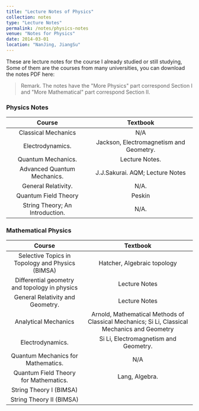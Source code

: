 ```yaml
---
title: "Lecture Notes of Physics"
collection: notes
type: "Lecture Notes"
permalink: /notes/physics-notes
venue: "Notes for Physics"
date: 2014-03-01
location: "NanJing, JiangSu"
---
```


These are lecture notes for the course I already studied or still studying, Some of them are the courses from many universities, you can download the notes PDF here:

> Remark. The notes have the "More Physics" part correspond Section I and "More Mathematical" part correspond Section II.
>


### Physics Notes

| Course                                      | Textbook                                          |
|:-------------------------------------------:|:-------------------------------------------------:|
| Classical Mechanics                         | N/A                                               |
| Electrodynamics.                            | Jackson, Electromagnetism and Geometry.           |
| Quantum Mechanics.                          | Lecture Notes.                                    |
| Advanced Quantum Mechanics.                 | J.J.Sakurai. AQM; Lecture Notes                   |
| General Relativity.                         | N/A.                                              |
| Quantum Field Theory                        | Peskin                                            |
| String Theory; An Introduction.             | N/A.                                              |

### Mathematical Physics 

| Course                                      | Textbook                                          |
|:-------------------------------------------:|:-------------------------------------------------:|
| Selective Topics in Topology and Physics (BIMSA)   |Hatcher, Algebraic topology                 |
| Differential geometry and topology in physics      |Lecture Notes                               |
| General Relativity and Geometry.            | Lecture Notes                                     |
| Analytical Mechanics                        | Arnold, Mathematical Methods of Classical Mechanics; Si Li, Classical Mechanics and Geometry |
| Electrodynamics.                            | Si Li, Electromagnetism and Geometry.             |
| Quantum Mechanics for Mathematics.          | N/A                                               |
| Quantum Field Theory for Mathematics.       | Lang, Algebra.                                    |
| String Theory I (BIMSA)                     |                                                   |
| String Theory II (BIMSA)                    |                                                   |

